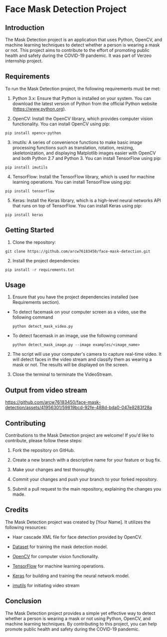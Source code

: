 
# Face Mask Detection Project 

## Introduction
The Mask Detection project is an application that uses Python, OpenCV, and machine learning techniques to detect whether a person is wearing a mask or not. This project aims to contribute to the effort of promoting public health and safety during the COVID-19 pandemic. It was part of Verzeo internship project.

## Requirements
To run the Mask Detection project, the following requirements must be met:

1. Python 3.x: Ensure that Python is installed on your system. You can download the latest version of Python from the official Python website (https://www.python.org).

2. OpenCV: Install the OpenCV library, which provides computer vision functionality. You can install OpenCV using pip:

```
pip install opencv-python
```

3. imutils: A series of convenience functions to make basic image processing functions such as translation, rotation, resizing, skeletonization, and displaying Matplotlib images easier with OpenCV and both Python 2.7 and Python 3. You can install TensorFlow using pip:

```
pip install imutils
```
4. TensorFlow: Install the TensorFlow library, which is used for machine learning operations. You can install TensorFlow using pip:

```
pip install tensorflow
```

5. Keras: Install the Keras library, which is a high-level neural networks API that runs on top of TensorFlow. You can install Keras using pip:

```
pip install keras
```

## Getting Started

1. Clone the repository:

```
git clone https://github.com/arcw76183450/face-mask-detection.git
```

2. Install the project dependencies:

```
pip install -r requirements.txt
```

## Usage

1. Ensure that you have the project dependencies installed (see Requirements section).

* To detect facemask on your computer screen as a video, use the following command
  ```
  python detect_mask_video.py
  ```
* To detect facemask in an image, use the following command
  ```
  python detect_mask_image.py --image examples/<image_name>
  ```

2. The script will use your computer's camera to capture real-time video. It will detect faces in the video stream and classify them as wearing a mask or not. The results will be displayed on the screen.

3. Close the terminal to terminate the VideoStream.

## Output from video stream
https://github.com/arcw76183450/face-mask-detection/assets/41956301/59819bcd-92fe-488d-bda0-047e8283f28a


## Contributing
Contributions to the Mask Detection project are welcome! If you'd like to contribute, please follow these steps:

1. Fork the repository on GitHub.

2. Create a new branch with a descriptive name for your feature or bug fix.

3. Make your changes and test thoroughly.

4. Commit your changes and push your branch to your forked repository.

5. Submit a pull request to the main repository, explaining the changes you made.

## Credits
The Mask Detection project was created by [Your Name]. It utilizes the following resources:

- Haar cascade XML file for face detection provided by OpenCV.

- [Dataset](https://github.com/prajnasb/observations/tree/master/experiements/data) for training the mask detection model.

- [OpenCV](https://opencv.org/) for computer vision functionality.

- [TensorFlow](https://www.tensorflow.org/) for machine learning operations.

- [Keras](https://keras.io/) for building and training the neural network model.

- [imutils](https://github.com/PyImageSearch/imutils) for initiating video stream

## Conclusion
The Mask Detection project provides a simple yet effective way to detect whether a person is wearing a mask or not using Python, OpenCV, and machine learning techniques. By contributing to this project, you can help promote public health and safety during the COVID-19 pandemic.
